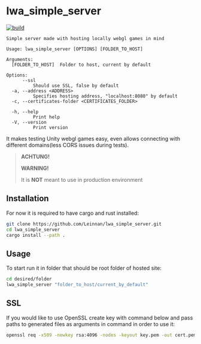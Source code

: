 # lwa_simple_server

[![build](https://github.com/Leinnan/lwa_simple_server/actions/workflows/rust.yml/badge.svg)](https://github.com/Leinnan/lwa_simple_server/actions/workflows/rust.yml)

```
Simple server made with hosting locally webgl games in mind

Usage: lwa_simple_server [OPTIONS] [FOLDER_TO_HOST]

Arguments:
  [FOLDER_TO_HOST]  Folder to host, current by default

Options:
      --ssl
          Should use SSL, false by default
  -a, --address <ADDRESS>
          Specifies hosting address, "localhost:8080" by default
  -c, --certificates-folder <CERTIFICATES_FOLDER>

  -h, --help
          Print help
  -V, --version
          Print version
```

It makes testing Unity webgl games easy, even allows connecting with different domains(less CORS issues during tests).

> **ACHTUNG!**
>
> **WARNING!**
>
> It is **NOT** meant to use in production environment

## Installation

For now it is required to have cargo and rust installed:

```bash
git clone https://github.com/Leinnan/lwa_simple_server.git
cd lwa_simple_server
cargo install --path .
```

## Usage

To start run it in folder that should be root folder of hosted site:

```bash
cd desired/folder
lwa_simple_server "folder_to_host/current_by_default"
```


## SSL

If you would like to use OpenSSL create key with command below and pass paths to generated files as arguments in command in order to use it:

```bash
openssl req -x509 -newkey rsa:4096 -nodes -keyout key.pem -out cert.pem -days 365 -subj '/CN=localhost'
```
